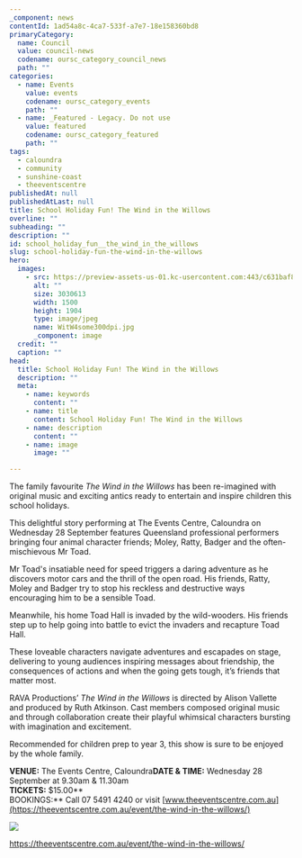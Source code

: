 ```yaml
---
_component: news
contentId: 1ad54a8c-4ca7-533f-a7e7-18e158360bd8
primaryCategory:
  name: Council
  value: council-news
  codename: oursc_category_council_news
  path: ""
categories:
  - name: Events
    value: events
    codename: oursc_category_events
    path: ""
  - name: _Featured - Legacy. Do not use
    value: featured
    codename: oursc_category_featured
    path: ""
tags:
  - caloundra
  - community
  - sunshine-coast
  - theeventscentre
publishedAt: null
publishedAtLast: null
title: School Holiday Fun! The Wind in the Willows
overline: ""
subheading: ""
description: ""
id: school_holiday_fun__the_wind_in_the_willows
slug: school-holiday-fun-the-wind-in-the-willows
hero:
  images:
    - src: https://preview-assets-us-01.kc-usercontent.com:443/c631baf8-1b46-001f-580c-d0001b68b4a8/8ef543ed-0475-4a54-a72a-7a51705e4009/WitW4some300dpi.jpg
      alt: ""
      size: 3030613
      width: 1500
      height: 1904
      type: image/jpeg
      name: WitW4some300dpi.jpg
      _component: image
  credit: ""
  caption: ""
head:
  title: School Holiday Fun! The Wind in the Willows
  description: ""
  meta:
    - name: keywords
      content: ""
    - name: title
      content: School Holiday Fun! The Wind in the Willows
    - name: description
      content: ""
    - name: image
      image: ""

---
```

The family favourite *The Wind in the Willows* has been re-imagined with original music and exciting antics ready to entertain and inspire children this school holidays.

This delightful story performing at The Events Centre, Caloundra on Wednesday 28 September features Queensland professional performers bringing four animal character friends; Moley, Ratty, Badger and the often-mischievous Mr Toad.

Mr Toad's insatiable need for speed triggers a daring adventure as he discovers motor cars and the thrill of the open road. His friends, Ratty, Moley and Badger try to stop his reckless and destructive ways encouraging him to be a sensible Toad. 

Meanwhile, his home Toad Hall is invaded by the wild-wooders. His friends step up to help going into battle to evict the invaders and recapture Toad Hall.

These loveable characters navigate adventures and escapades on stage, delivering to young audiences inspiring messages about friendship, the consequences of actions and when the going gets tough, it’s friends that matter most.

RAVA Productions’ *The Wind in the Willows* is directed by Alison Vallette and produced by Ruth Atkinson. Cast members composed original music and through collaboration create their playful whimsical characters bursting with imagination and excitement.

Recommended for children prep to year 3, this show is sure to be enjoyed by the whole family.

**VENUE:** The Events Centre, Caloundra**DATE & TIME:** Wednesday 28 September at 9.30am & 11.30am  \
**TICKETS:** $15.00\*\*\
BOOKINGS:\*\* Call 07 5491 4240 or visit [www.theeventscentre.com.au](https://theeventscentre.com.au/event/the-wind-in-the-willows/)


![](https://preview-assets-us-01.kc-usercontent.com:443/c631baf8-1b46-001f-580c-d0001b68b4a8/169eec25-7275-484b-9263-1b8277b3b069/The-Wind-In-The-Willows-1080x1080-2-1024x1024.png)

<https://theeventscentre.com.au/event/the-wind-in-the-willows/>
